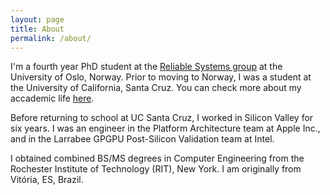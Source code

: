 ```yaml
---
layout: page
title: About
permalink: /about/
---
```


I'm a fourth year PhD student at the [Reliable Systems group][psy] at the University of Oslo, Norway.  Prior to moving to Norway, I was a student at the University of California, Santa Cruz.  You can check more about my accademic life [here][daniel].

Before returning to school at UC Santa Cruz, I worked in Silicon Valley for six years. I was an engineer in the Platform Architecture team at Apple Inc., and in the Larrabee GPGPU Post-Silicon Validation team at Intel.

I obtained combined BS/MS degrees in Computer Engineering from the Rochester Institute of Technology (RIT), New York. I am originally from Vitória, ES, Brazil. 

[daniel]: https://folk.uio.no/danielsf
[psy]: https://www.mn.uio.no/ifi/english/research/groups/psy
[martin]: https://heim.ifi.uio.no/msteffen
[olaf]: https://folk.uio.no/olaf
[jim]: https://users.soe.ucsc.edu/~ejw
